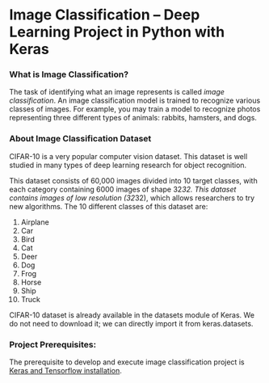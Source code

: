 # Image Classification – Deep Learning Project in Python with Keras

### What is Image Classification?
The task of identifying what an image represents is called _image classification_. An image classification model is trained to recognize various classes of images. For example, you may train a model to recognize photos representing three different types of animals: rabbits, hamsters, and dogs.

### About Image Classification Dataset

CIFAR-10 is a very popular computer vision dataset. This dataset is well studied in many types of deep learning research for object recognition.

This dataset consists of 60,000 images divided into 10 target classes, with each category containing 6000 images of shape 32*32. This dataset contains images of low resolution (32*32), which allows researchers to try new algorithms. The 10 different classes of this dataset are:

1.  Airplane
2.  Car
3.  Bird
4.  Cat
5.  Deer
6.  Dog
7.  Frog
8.  Horse
9.  Ship
10.  Truck

CIFAR-10 dataset is already available in the datasets module of Keras. We do not need to download it; we can directly import it from keras.datasets.

### Project Prerequisites:

The prerequisite to develop and execute image classification project is [Keras and Tensorflow installation](https://data-flair.training/blogs/install-keras-on-linux-windows/).


